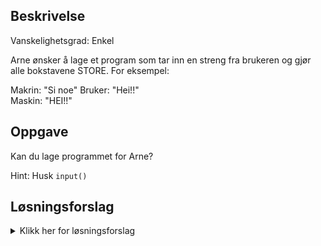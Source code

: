 ## Beskrivelse

Vanskelighetsgrad: Enkel

Arne ønsker å lage et program som tar inn en streng fra brukeren og gjør alle bokstavene STORE. For eksempel:

Makrin: "Si noe"
Bruker: "Hei!!"\
Maskin: "HEI!!"

## Oppgave

Kan du lage programmet for Arne?

Hint: Husk `input()`

## Løsningsforslag

<details>
  <summary>Klikk her for løsningsforslag</summary>

```
utsagn = input("Si noe \n")

print(utsagn.upper())
```
</details>
